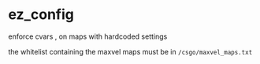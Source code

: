# ez_config
enforce cvars , on maps with hardcoded settings

the whitelist containing the maxvel maps must be in `/csgo/maxvel_maps.txt`
